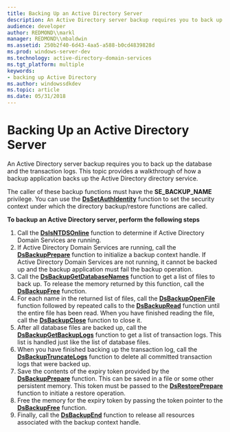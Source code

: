 ```yaml
---
title: Backing Up an Active Directory Server
description: An Active Directory server backup requires you to back up the database and the transaction logs. This topic provides a walkthrough of how a backup application backs up the Active Directory directory service.
audience: developer
author: REDMOND\\markl
manager: REDMOND\\mbaldwin
ms.assetid: 250b2f40-6d43-4aa5-a588-b0cd4839828d
ms.prod: windows-server-dev
ms.technology: active-directory-domain-services
ms.tgt_platform: multiple
keywords:
- backing up Active Directory
ms.author: windowssdkdev
ms.topic: article
ms.date: 05/31/2018
---
```


# Backing Up an Active Directory Server

An Active Directory server backup requires you to back up the database and the transaction logs. This topic provides a walkthrough of how a backup application backs up the Active Directory directory service.

The caller of these backup functions must have the **SE\_BACKUP\_NAME** privilege. You can use the [**DsSetAuthIdentity**](dssetauthidentity.md) function to set the security context under which the directory backup/restore functions are called.

**To backup an Active Directory server, perform the following steps**

1.  Call the [**DsIsNTDSOnline**](dsisntdsonline.md) function to determine if Active Directory Domain Services are running.
2.  If Active Directory Domain Services are running, call the [**DsBackupPrepare**](dsbackupprepare.md) function to initialize a backup context handle. If Active Directory Domain Services are not running, it cannot be backed up and the backup application must fail the backup operation.
3.  Call the [**DsBackupGetDatabaseNames**](dsbackupgetdatabasenames.md) function to get a list of files to back up. To release the memory returned by this function, call the [**DsBackupFree**](dsbackupfree.md) function.
4.  For each name in the returned list of files, call the [**DsBackupOpenFile**](dsbackupopenfile.md) function followed by repeated calls to the [**DsBackupRead**](dsbackupread.md) function until the entire file has been read. When you have finished reading the file, call the [**DsBackupClose**](dsbackupclose.md) function to close it.
5.  After all database files are backed up, call the [**DsBackupGetBackupLogs**](dsbackupgetbackuplogs.md) function to get a list of transaction logs. This list is handled just like the list of database files.
6.  When you have finished backing up the transaction log, call the [**DsBackupTruncateLogs**](dsbackuptruncatelogs.md) function to delete all committed transaction logs that were backed up.
7.  Save the contents of the expiry token provided by the [**DsBackupPrepare**](dsbackupprepare.md) function. This can be saved in a file or some other persistent memory. This token must be passed to the [**DsRestorePrepare**](dsrestoreprepare.md) function to initiate a restore operation.
8.  Free the memory for the expiry token by passing the token pointer to the [**DsBackupFree**](dsbackupfree.md) function.
9.  Finally, call the [**DsBackupEnd**](dsbackupend.md) function to release all resources associated with the backup context handle.

 

 




